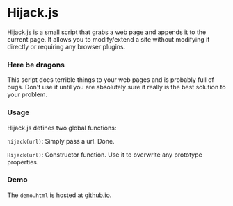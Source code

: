# Hijack.js

Hijack.js is a small script that grabs a web page and appends it to the current page.
It allows you to modify/extend a site without modifying it directly or requiring any browser plugins.

### Here be dragons

This script does terrible things to your web pages and is probably full of bugs.
Don't use it until you are absolutely sure it really is the best solution to your problem.


### Usage
Hijack.js defines two global functions:

`hijack(url)`: Simply pass a url. Done.

`Hijack(url)`: Constructor function. Use it to overwrite any prototype properties.

### Demo

The `demo.html` is hosted at [github.io](http://jgillich.github.io/Hijack.js/demo.html).
